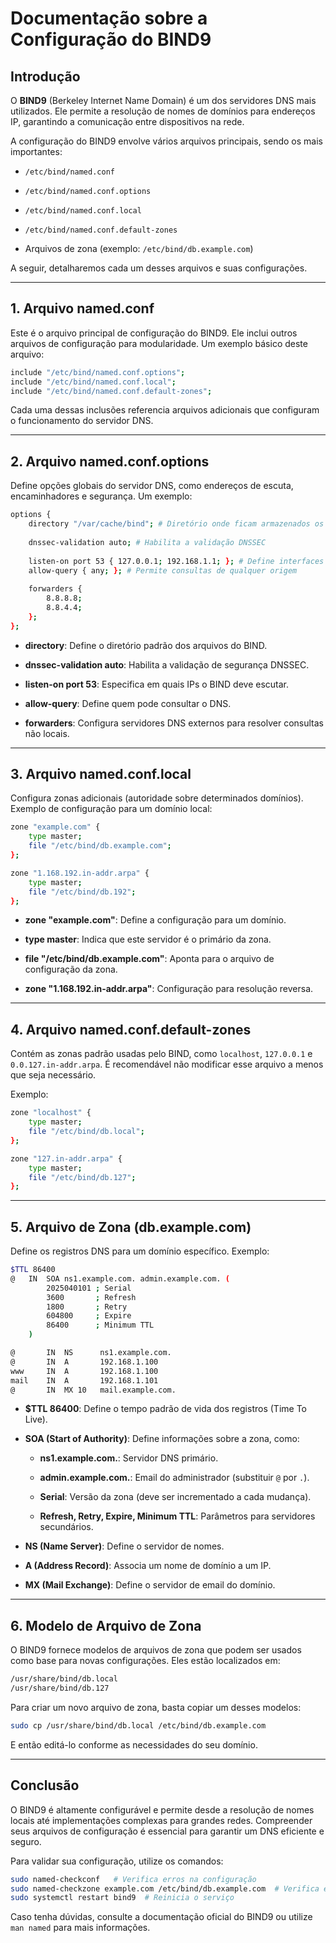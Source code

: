 
# Documentação sobre a Configuração do BIND9

## Introdução

O **BIND9** (Berkeley Internet Name Domain) é um dos servidores DNS mais utilizados. Ele permite a resolução de nomes de domínios para endereços IP, garantindo a comunicação entre dispositivos na rede.

A configuração do BIND9 envolve vários arquivos principais, sendo os mais importantes:

- `/etc/bind/named.conf`
    
- `/etc/bind/named.conf.options`
    
- `/etc/bind/named.conf.local`
    
- `/etc/bind/named.conf.default-zones`
    
- Arquivos de zona (exemplo: `/etc/bind/db.example.com`)
    

A seguir, detalharemos cada um desses arquivos e suas configurações.

---

## 1. **Arquivo named.conf**

Este é o arquivo principal de configuração do BIND9. Ele inclui outros arquivos de configuração para modularidade. Um exemplo básico deste arquivo:

```bash
include "/etc/bind/named.conf.options";
include "/etc/bind/named.conf.local";
include "/etc/bind/named.conf.default-zones";
```

Cada uma dessas inclusões referencia arquivos adicionais que configuram o funcionamento do servidor DNS.

---

## 2. **Arquivo named.conf.options**

Define opções globais do servidor DNS, como endereços de escuta, encaminhadores e segurança. Um exemplo:

```bash
options {
    directory "/var/cache/bind"; # Diretório onde ficam armazenados os arquivos de cache e zonas
    
    dnssec-validation auto; # Habilita a validação DNSSEC
    
    listen-on port 53 { 127.0.0.1; 192.168.1.1; }; # Define interfaces para escuta
    allow-query { any; }; # Permite consultas de qualquer origem
    
    forwarders {
        8.8.8.8;
        8.8.4.4;
    };
};
```

- **directory**: Define o diretório padrão dos arquivos do BIND.
    
- **dnssec-validation auto**: Habilita a validação de segurança DNSSEC.
    
- **listen-on port 53**: Especifica em quais IPs o BIND deve escutar.
    
- **allow-query**: Define quem pode consultar o DNS.
    
- **forwarders**: Configura servidores DNS externos para resolver consultas não locais.
    

---

## 3. **Arquivo named.conf.local**

Configura zonas adicionais (autoridade sobre determinados domínios). Exemplo de configuração para um domínio local:

```bash
zone "example.com" {
    type master;
    file "/etc/bind/db.example.com";
};

zone "1.168.192.in-addr.arpa" {
    type master;
    file "/etc/bind/db.192";
};
```

- **zone "example.com"**: Define a configuração para um domínio.
    
- **type master**: Indica que este servidor é o primário da zona.
    
- **file "/etc/bind/db.example.com"**: Aponta para o arquivo de configuração da zona.
    
- **zone "1.168.192.in-addr.arpa"**: Configuração para resolução reversa.
    

---

## 4. **Arquivo named.conf.default-zones**

Contém as zonas padrão usadas pelo BIND, como `localhost`, `127.0.0.1` e `0.0.127.in-addr.arpa`. É recomendável não modificar esse arquivo a menos que seja necessário.

Exemplo:

```bash
zone "localhost" {
    type master;
    file "/etc/bind/db.local";
};

zone "127.in-addr.arpa" {
    type master;
    file "/etc/bind/db.127";
};
```

---

## 5. **Arquivo de Zona (db.example.com)**

Define os registros DNS para um domínio específico. Exemplo:

```bash
$TTL 86400
@   IN  SOA ns1.example.com. admin.example.com. (
        2025040101 ; Serial
        3600       ; Refresh
        1800       ; Retry
        604800     ; Expire
        86400      ; Minimum TTL
    )

@       IN  NS      ns1.example.com.
@       IN  A       192.168.1.100
www     IN  A       192.168.1.100
mail    IN  A       192.168.1.101
@       IN  MX 10   mail.example.com.
```

- **$TTL 86400**: Define o tempo padrão de vida dos registros (Time To Live).
    
- **SOA (Start of Authority)**: Define informações sobre a zona, como:
    
    - **ns1.example.com.**: Servidor DNS primário.
        
    - **admin.example.com.**: Email do administrador (substituir `@` por `.`).
        
    - **Serial**: Versão da zona (deve ser incrementado a cada mudança).
        
    - **Refresh, Retry, Expire, Minimum TTL**: Parâmetros para servidores secundários.
        
- **NS (Name Server)**: Define o servidor de nomes.
    
- **A (Address Record)**: Associa um nome de domínio a um IP.
    
- **MX (Mail Exchange)**: Define o servidor de email do domínio.
    

---

## 6. **Modelo de Arquivo de Zona**

O BIND9 fornece modelos de arquivos de zona que podem ser usados como base para novas configurações. Eles estão localizados em:

```bash
/usr/share/bind/db.local
/usr/share/bind/db.127
```

Para criar um novo arquivo de zona, basta copiar um desses modelos:

```bash
sudo cp /usr/share/bind/db.local /etc/bind/db.example.com
```

E então editá-lo conforme as necessidades do seu domínio.

---

## Conclusão

O BIND9 é altamente configurável e permite desde a resolução de nomes locais até implementações complexas para grandes redes. Compreender seus arquivos de configuração é essencial para garantir um DNS eficiente e seguro.

Para validar sua configuração, utilize os comandos:

```bash
sudo named-checkconf   # Verifica erros na configuração
sudo named-checkzone example.com /etc/bind/db.example.com  # Verifica erros na zona
sudo systemctl restart bind9  # Reinicia o serviço
```

Caso tenha dúvidas, consulte a documentação oficial do BIND9 ou utilize `man named` para mais informações.